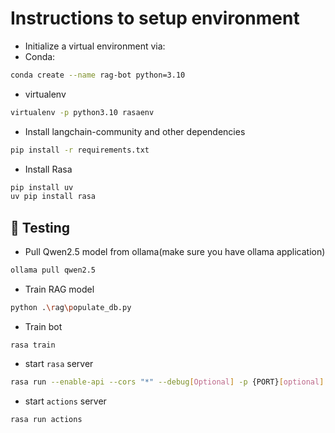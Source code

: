 # Instructions to setup environment
- Initialize a virtual environment via:
- Conda:
```bash
conda create --name rag-bot python=3.10
```
- virtualenv
```bash
virtualenv -p python3.10 rasaenv
```
- Install langchain-community and other dependencies
```bash
pip install -r requirements.txt
```
- Install Rasa
```bash
pip install uv
uv pip install rasa
```

## 🧪 Testing
- Pull Qwen2.5 model from ollama(make sure you have ollama application)
```bash
ollama pull qwen2.5
```
- Train RAG model
```bash
python .\rag\populate_db.py 
```
- Train bot
```
rasa train
```
- start `rasa` server
```bash
rasa run --enable-api --cors "*" --debug[Optional] -p {PORT}[optional]
```
- start `actions` server
```
rasa run actions
```